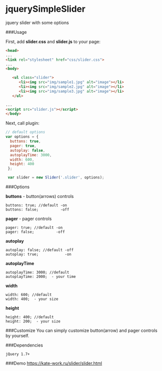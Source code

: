 # jquerySimpleSlider
jquery slider with some options

###Usage

First, add **slider.css** and **slider.js** to your page:

```html
<head>
...
<link rel="stylesheet" href="css/slider.css">
...
<body>

   <ul class="slider">
      <li><img src="img/sample1.jpg" alt="image"></li>
      <li><img src="img/sample2.jpg" alt="image"></li>
      <li><img src="img/sample3.jpg" alt="image"></li>
   </ul>

...
<script src="slider.js"></script>
</body>
```

Next, call plugin:

```js
// default options
var options = {
  buttons: true,
  pager: true,
  autoplay: false,
  autoplayTime: 3000,
  width: 600,
  height: 400
 };

 var slider = new Slider('.slider', options);
```

###Options

**buttons** - button(arrows) controls

```
buttons: true; //default -on
buttons: false;          -off
``` 

**pager** - pager controls
```
pager: true; //default -on
pager: false;          -off
```

**autoplay** 
```
autoplay: false; //default -off
autoplay: true;            -on
```

**autoplayTime**  
```
autoplayTime: 3000; //default 
autoplayTime: 2000;  - your time
``` 

**width**  
```
width: 600; //default 
width: 400;  - your size
``` 

**height**  
```
height: 400; //default 
height: 200;  - your size
``` 

###Customize
You can simply customize button(arrow) and pager controls by yourself.

###Dependencies
```
jQuery 1.7+
```

###Demo
https://kate-work.ru/slider/slider.html
